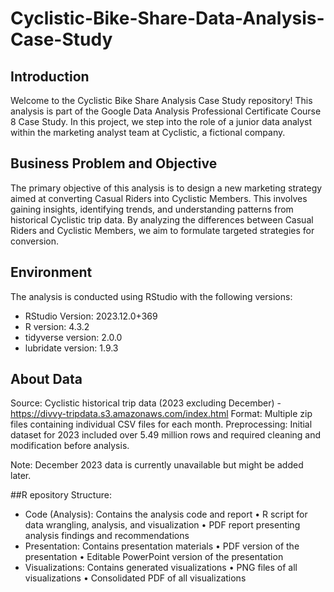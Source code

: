 # Cyclistic-Bike-Share-Data-Analysis-Case-Study

## Introduction
Welcome to the Cyclistic Bike Share Analysis Case Study repository! This analysis is part of the Google Data Analysis Professional Certificate Course 8 Case Study. In this project, we step into the role of a junior data analyst within the marketing analyst team at Cyclistic, a fictional company.

## Business Problem and Objective
The primary objective of this analysis is to design a new marketing strategy aimed at converting Casual Riders into Cyclistic Members. This involves gaining insights, identifying trends, and understanding patterns from historical Cyclistic trip data. By analyzing the differences between Casual Riders and Cyclistic Members, we aim to formulate targeted strategies for conversion.

## Environment
The analysis is conducted using RStudio with the following versions:

- RStudio Version: 2023.12.0+369
- R version: 4.3.2
- tidyverse version: 2.0.0
- lubridate version: 1.9.3

## About Data
Source: Cyclistic historical trip data (2023 excluding December) - https://divvy-tripdata.s3.amazonaws.com/index.html
Format: Multiple zip files containing individual CSV files for each month.
Preprocessing: Initial dataset for 2023 included over 5.49 million rows and required cleaning and modification before analysis.

Note: December 2023 data is currently unavailable but might be added later.

##R epository Structure:

- Code (Analysis): Contains the analysis code and report
  • R script for data wrangling, analysis, and visualization
  • PDF report presenting analysis findings and recommendations
- Presentation: Contains presentation materials
  • PDF version of the presentation
  • Editable PowerPoint version of the presentation
- Visualizations: Contains generated visualizations
  • PNG files of all visualizations
  • Consolidated PDF of all visualizations
